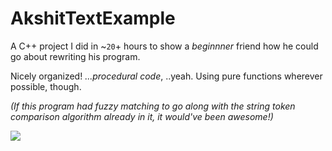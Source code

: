 # AkshitTextExample
A C++ project I did in ~`20`+ hours to show a *beginnner* friend how he could go about rewriting his program.

Nicely organized! *...procedural code*, ..yeah. Using pure functions wherever possible, though.

*(If this program had fuzzy matching to go along with the string token comparison algorithm already in it, it would've been awesome!)*

![](https://cdn.discordapp.com/attachments/978840157220388894/1123307668975661196/image.png)
